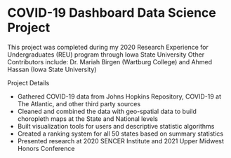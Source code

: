 # COVID-19 Dashboard Data Science Project 
This project was completed during my 2020 Research Experience for Undergraduates (REU) program through Iowa State University
Other Contributors include: Dr. Mariah Birgen (Wartburg College) and Ahmed Hassan (Iowa State University)

Project Details
- Gathered COVID-19 data from Johns Hopkins Repository, COVID-19 at The Atlantic, and other third party sources
- Cleaned and combined the data with geo-spatial data to build choropleth maps at the State and National levels
- Built visualization tools for users and descriptive statistic algorithms
- Created a ranking system for all 50 states based on summary statistics
- Presented research at 2020 SENCER Institute and 2021 Upper Midwest Honors Conference
